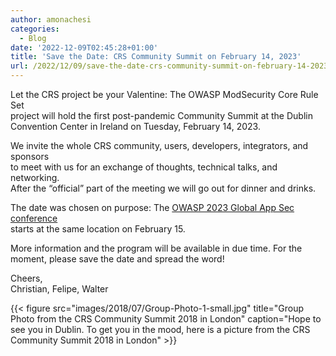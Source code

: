 ```yaml
---
author: amonachesi
categories:
  - Blog
date: '2022-12-09T02:45:28+01:00'
title: 'Save the Date: CRS Community Summit on February 14, 2023'
url: /2022/12/09/save-the-date-crs-community-summit-on-february-14-2023/
---
```



Let the CRS project be your Valentine: The OWASP ModSecurity Core Rule Set   
project will hold the first post-pandemic Community Summit at the Dublin   
Convention Center in Ireland on Tuesday, February 14, 2023.

We invite the whole CRS community, users, developers, integrators, and sponsors  
to meet with us for an exchange of thoughts, technical talks, and networking.   
After the “official” part of the meeting we will go out for dinner and drinks.

The date was chosen on purpose: The [OWASP 2023 Global App Sec conference](https://dublin.globalappsec.org)  
starts at the same location on February 15.

More information and the program will be available in due time. For the   
moment, please save the date and spread the word!

Cheers,  
Christian, Felipe, Walter

{{< figure src="images/2018/07/Group-Photo-1-small.jpg" title="Group Photo from the CRS Community Summit 2018 in London" caption="Hope to see you in Dublin. To get you in the mood, here is a picture from the CRS Community Summit 2018 in London" >}}
